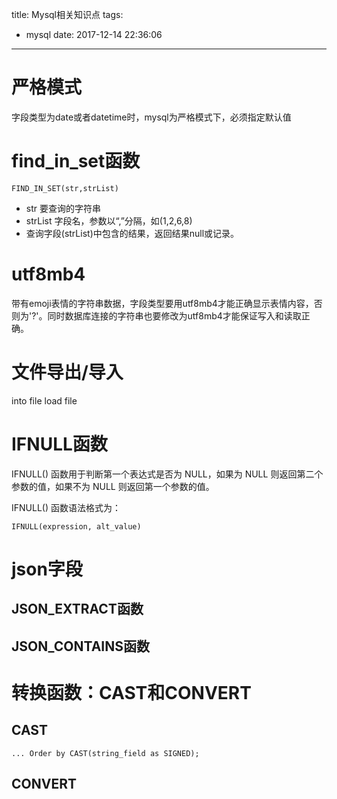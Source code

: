 title: Mysql相关知识点
tags:
  - mysql
date: 2017-12-14 22:36:06
---
# 严格模式
字段类型为date或者datetime时，mysql为严格模式下，必须指定默认值
# find_in_set函数
```
FIND_IN_SET(str,strList)
```
* str 要查询的字符串
* strList 字段名，参数以“,”分隔，如(1,2,6,8)
* 查询字段(strList)中包含的结果，返回结果null或记录。


# utf8mb4
带有emoji表情的字符串数据，字段类型要用utf8mb4才能正确显示表情内容，否则为'?'。同时数据库连接的字符串也要修改为utf8mb4才能保证写入和读取正确。

# 文件导出/导入
into file
load file

# IFNULL函数
IFNULL() 函数用于判断第一个表达式是否为 NULL，如果为 NULL 则返回第二个参数的值，如果不为 NULL 则返回第一个参数的值。

IFNULL() 函数语法格式为：
```
IFNULL(expression, alt_value)
```
# json字段
## JSON_EXTRACT函数
## JSON_CONTAINS函数

# 转换函数：CAST和CONVERT
## CAST
```
... Order by CAST(string_field as SIGNED);
```
## CONVERT